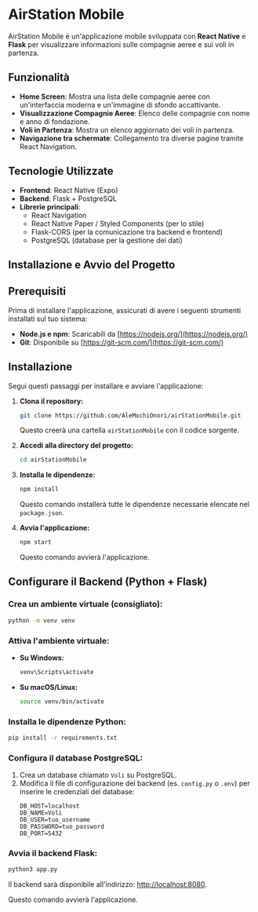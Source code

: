 # AirStation Mobile

AirStation Mobile è un'applicazione mobile sviluppata con **React Native** e **Flask** per visualizzare informazioni sulle compagnie aeree e sui voli in partenza.

## Funzionalità
- **Home Screen**: Mostra una lista delle compagnie aeree con un'interfaccia moderna e un'immagine di sfondo accattivante.
- **Visualizzazione Compagnie Aeree**: Elenco delle compagnie con nome e anno di fondazione.
- **Voli in Partenza**: Mostra un elenco aggiornato dei voli in partenza.
- **Navigazione tra schermate**: Collegamento tra diverse pagine tramite React Navigation.

## Tecnologie Utilizzate
- **Frontend**: React Native (Expo)
- **Backend**: Flask + PostgreSQL
- **Librerie principali**:
  - React Navigation
  - React Native Paper / Styled Components (per lo stile)
  - Flask-CORS (per la comunicazione tra backend e frontend)
  - PostgreSQL (database per la gestione dei dati)

## Installazione e Avvio del Progetto


## Prerequisiti

Prima di installare l'applicazione, assicurati di avere i seguenti strumenti installati sul tuo sistema:

- **Node.js e npm**: Scaricabili da [https://nodejs.org/](https://nodejs.org/)
- **Git**: Disponibile su [https://git-scm.com/](https://git-scm.com/)

## Installazione

Segui questi passaggi per installare e avviare l'applicazione:

1. **Clona il repository:**
   ```bash
   git clone https://github.com/AleMochiOnori/airStationMobile.git
   ```
   Questo creerà una cartella `airStationMobile` con il codice sorgente.

2. **Accedi alla directory del progetto:**
   ```bash
   cd airStationMobile
   ```

3. **Installa le dipendenze:**
   ```bash
   npm install
   ```
   Questo comando installerà tutte le dipendenze necessarie elencate nel `package.json`.

4. **Avvia l'applicazione:**
   ```bash
   npm start
   ```
   Questo comando avvierà l'applicazione.


## Configurare il Backend (Python + Flask)

### Crea un ambiente virtuale (consigliato):
```bash
python -m venv venv
```

### Attiva l'ambiente virtuale:

- **Su Windows:**
  ```bash
  venv\Scripts\activate
  ```
- **Su macOS/Linux:**
  ```bash
  source venv/bin/activate
  ```

### Installa le dipendenze Python:
```bash
pip install -r requirements.txt
```

### Configura il database PostgreSQL:

1. Crea un database chiamato `Voli` su PostgreSQL.
2. Modifica il file di configurazione del backend (es. `config.py` o `.env`) per inserire le credenziali del database:
   ```plaintext
   DB_HOST=localhost
   DB_NAME=Voli
   DB_USER=tuo_username
   DB_PASSWORD=tuo_password
   DB_PORT=5432
   ```

### Avvia il backend Flask:
```bash
python3 app.py
```

Il backend sarà disponibile all'indirizzo: [http://localhost:8080](http://localhost:8080).

   Questo comando avvierà l'applicazione.

